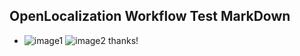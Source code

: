 ## OpenLocalization Workflow Test MarkDown
* ![image1](.\31f203b0-377e-4f57-a95f-33cc70b9341e.PNG)   ![image2](.\20a1780c-fb8d-434e-8ab8-b2d3e1506adf.png) 
thanks!